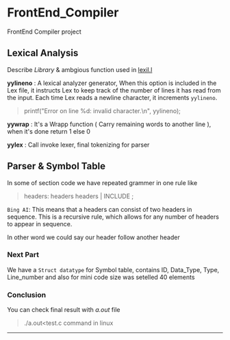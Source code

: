 # FrontEnd_Compiler
FrontEnd Compiler project 

## Lexical Analysis
Describe _Library_ & ambgious function used in [lexil.l]()

**yylineno** : A lexical analyzer generator, When this option is included in the Lex file, it instructs Lex to keep track of the number of lines it has read from the input. Each time Lex reads a newline character, it increments `yylineno`.
> printf("Error on line %d: invalid character.\n", yylineno);

**yywrap** : It's a Wrapp function ( Carry remaining words to another line ), when it's done return 1 else 0

**yylex** : Call invoke lexer, final tokenizing for parser

## Parser & Symbol Table

In some of section code we have repeated grammer in one rule like
> headers: headers headers
> | INCLUDE
> ;

`Bing AI`: This means that a headers can consist of two headers in sequence. This is a recursive rule, which allows for any number of headers to appear in sequence.

In other word we could say our header follow another header

### Next Part
We have a `Struct datatype` for Symbol table, contains ID, Data_Type, Type, Line_number and also for mini code size was setelled 40 elements

### Conclusion
You can check final result with _a.out_ file
> ./a.out<test.c command in linux
***
